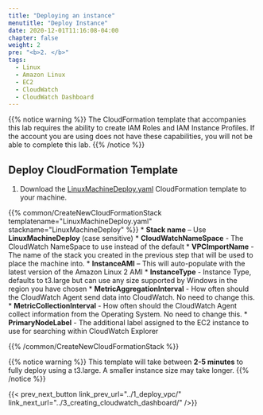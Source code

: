 ```yaml
---
title: "Deploying an instance"
menutitle: "Deploy Instance"
date: 2020-12-01T11:16:08-04:00
chapter: false
weight: 2
pre: "<b>2. </b>"
tags:
  - Linux
  - Amazon Linux
  - EC2
  - CloudWatch
  - CloudWatch Dashboard
---
```


{{% notice warning %}}
The CloudFormation template that accompanies this lab requires the ability to create IAM Roles and IAM Instance Profiles.  If the account you are using does not have these capabilities, you will not be able to complete this lab.
{{% /notice %}}


<!-- ## Create EC2 KeyPair -->
<!-- Make sure they have a EC2 KeyPair first, then run the CFN -->
<!-- {{% common/CreateEC2KeyPair keypairname="wapetestlab" region="us-west-2" fileformat="pem" %}} -->

## Deploy CloudFormation Template

1. Download the [LinuxMachineDeploy.yaml](/Performance/100_Monitoring_Linux_EC2_CloudWatch/Code/LinuxMachineDeploy.yaml) CloudFormation template to your machine.


{{% common/CreateNewCloudFormationStack templatename="LinuxMachineDeploy.yaml" stackname="LinuxMachineDeploy" %}}
    * **Stack name** – Use **LinuxMachineDeploy** (case sensitive)
    * **CloudWatchNameSpace** - The CloudWatch NameSpace to use instead of the default
    * **VPCImportName** - The name of the stack you created in the previous step that will be used to place the machine into.
    * **InstanceAMI** – This will auto-populate with the latest version of the Amazon Linux 2 AMI
    * **InstanceType** - Instance Type, defaults to t3.large but can use any size supported by Windows in the region you have chosen
    <!-- * **KeyPair** – keyname to use for the test (in case you want to RDP into the box to run additional tests). Select the one you created above or another one if you had a pre-existing keypair from the drop-down. -->
    * **MetricAggregationInterval** - How often should the CloudWatch Agent send data into CloudWatch. No need to change this.
    * **MetricCollectionInterval** - How often should the CloudWatch Agent collect information from the Operating System. No need to change this.
    * **PrimaryNodeLabel** - The additional label assigned to the EC2 instance to use for searching within CloudWatch Explorer

{{% /common/CreateNewCloudFormationStack %}}

{{% notice warning %}}
This template will take between **2-5 minutes** to fully deploy using a t3.large. A smaller instance size may take longer.
{{% /notice %}}

{{< prev_next_button link_prev_url="../1_deploy_vpc/" link_next_url="../3_creating_cloudwatch_dashboard/" />}}
